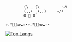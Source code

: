             (\ _ (\ ⠀ ⠀ ⠀ ⠀ ~♬
            (,,• ¸•,,) ⠀ ⠀~♪♯
            O 🍓 O

    ✧.*🧸🧺യ☁️₊⋆✧.*🧸🧺യ☁️₊⋆

[![Top Langs](https://github-readme-stats.vercel.app/api/top-langs/?username=seungseor)](https://github.com/anuraghazra/github-readme-stats)

